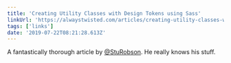 ```yaml
---
title: 'Creating Utility Classes with Design Tokens using Sass'
linkUrl: 'https://alwaystwisted.com/articles/creating-utility-classes-with-design-tokens-using-sass'
tags: ['links'] 
date: '2019-07-22T08:21:28.613Z'
---
```

A fantastically thorough article by [@StuRobson](//twitter.com/StuRobson). He really knows his stuff.  
